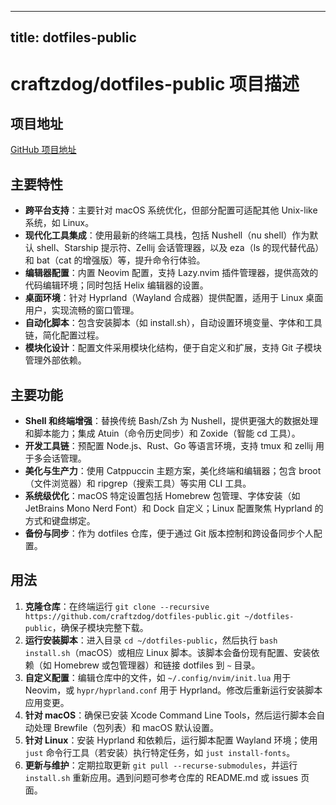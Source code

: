 
---
title: dotfiles-public
---

# craftzdog/dotfiles-public 项目描述

## 项目地址
[GitHub 项目地址](https://github.com/craftzdog/dotfiles-public)

## 主要特性
- **跨平台支持**：主要针对 macOS 系统优化，但部分配置可适配其他 Unix-like 系统，如 Linux。
- **现代化工具集成**：使用最新的终端工具栈，包括 Nushell（nu shell）作为默认 shell、Starship 提示符、Zellij 会话管理器，以及 eza（ls 的现代替代品）和 bat（cat 的增强版）等，提升命令行体验。
- **编辑器配置**：内置 Neovim 配置，支持 Lazy.nvim 插件管理器，提供高效的代码编辑环境；同时包括 Helix 编辑器的设置。
- **桌面环境**：针对 Hyprland（Wayland 合成器）提供配置，适用于 Linux 桌面用户，实现流畅的窗口管理。
- **自动化脚本**：包含安装脚本（如 install.sh），自动设置环境变量、字体和工具链，简化配置过程。
- **模块化设计**：配置文件采用模块化结构，便于自定义和扩展，支持 Git 子模块管理外部依赖。

## 主要功能
- **Shell 和终端增强**：替换传统 Bash/Zsh 为 Nushell，提供更强大的数据处理和脚本能力；集成 Atuin（命令历史同步）和 Zoxide（智能 cd 工具）。
- **开发工具链**：预配置 Node.js、Rust、Go 等语言环境，支持 tmux 和 zellij 用于多会话管理。
- **美化与生产力**：使用 Catppuccin 主题方案，美化终端和编辑器；包含 broot（文件浏览器）和 ripgrep（搜索工具）等实用 CLI 工具。
- **系统级优化**：macOS 特定设置包括 Homebrew 包管理、字体安装（如 JetBrains Mono Nerd Font）和 Dock 自定义；Linux 配置聚焦 Hyprland 的方式和键盘绑定。
- **备份与同步**：作为 dotfiles 仓库，便于通过 Git 版本控制和跨设备同步个人配置。

## 用法
1. **克隆仓库**：在终端运行 `git clone --recursive https://github.com/craftzdog/dotfiles-public.git ~/dotfiles-public`，确保子模块完整下载。
2. **运行安装脚本**：进入目录 `cd ~/dotfiles-public`，然后执行 `bash install.sh`（macOS）或相应 Linux 脚本。该脚本会备份现有配置、安装依赖（如 Homebrew 或包管理器）和链接 dotfiles 到 `~` 目录。
3. **自定义配置**：编辑仓库中的文件，如 `~/.config/nvim/init.lua` 用于 Neovim，或 `hypr/hyprland.conf` 用于 Hyprland。修改后重新运行安装脚本应用变更。
4. **针对 macOS**：确保已安装 Xcode Command Line Tools，然后运行脚本会自动处理 Brewfile（包列表）和 macOS 默认设置。
5. **针对 Linux**：安装 Hyprland 和依赖后，运行脚本配置 Wayland 环境；使用 `just` 命令行工具（若安装）执行特定任务，如 `just install-fonts`。
6. **更新与维护**：定期拉取更新 `git pull --recurse-submodules`，并运行 `install.sh` 重新应用。遇到问题可参考仓库的 README.md 或 issues 页面。
